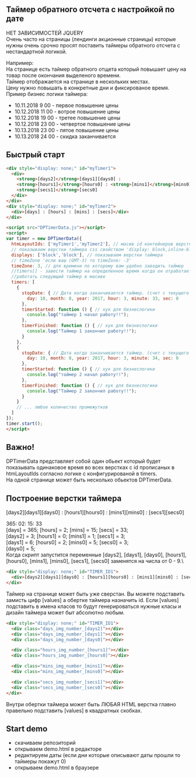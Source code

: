 ## Таймер обратного отсчета с настройкой по дате
НЕТ ЗАВИСИМОСТЕЙ JQUERY\
Очень часто на страницы (лендинги акционные страницы) которые нужны очень срочно 
просят поставить таймеры обратного отсчета с нестандартной логикой. 

Например:\
На странице есть таймер обратного отщета который повышает цену на товар после окончания выделеного времени.\
Таймер отображается на странице в нескольких местах.\
Цену нужно повышать в конкретные дни и фиксированое время.\
Пример бизнес логики таймера:
- 10.11.2018 9 00  - первое повышение цены
- 10.12.2018 11 00  - вотрое повышение цены
- 10.12.2018 19 00  - третее повышение цены
- 10.12.2018 23 00  - четвертое повышение цены
- 10.13.2018 23 00  - пятое повышение цены
- 10.13.2018 24 00  - скидка заканчивается
## Быстрый старт

```html
<div style="display: none;" id="myTimer1">
  <div>
    <strong>[days2]</strong>[days1][days0] :
    <strong>[hours1]</strong>[hours0] : <strong>[mins1]</strong>[mins0] :
    <strong>[secs1]</strong>[secs0]
  </div>
</div>
<div style="display: none;" id="myTimer2">
  <div>[days] : [hours] : [mins] : [secs]</div>
</div>

```
```html
<script src="DPTimerData.js"></script>
<script>
var timer = new DPTimerData({ 
  htmLayoutIds: ['myTimer1','myTimer2'], // масив id контейнеров верстки таймера
  // показываем верстки таймера сss свойством 'display: block,inline-block,flex и тд'
  displays: ['block','block'], // показываем верстки таймера
  // timeZone 'если ваш (GMT-3) то timeZone: -3'
  timeZone: 3, // для времени по которому вам удобно заводить таймер
  //timers[] - завести таймер на определенное время когда он отработает начнет
  //работать следующий таймер в масиве
  timers: [
    {
      stopDate: { // Дата когда заканчивается таймер. (счет с текущего дня)
        day: 10, month: 8, year: 2017, hour: 3, minute: 33, sec: 0
      },
      timerStarted: function () { // хук для бизнеслогики
        console.log("таймер 1 начал работу!!");
      },
      timerFinished: function () { // хук для бизнеслогики
        console.log("Таймер 1 закончил работу!!");
      }
    },
    {
      stopDate: { // Дата когда заканчивается таймер. (счет с текущего дня)
        day: 10, month: 8, year: 2017, hour: 3, minute: 34, sec: 0
      },
      timerStarted: function () { // хук для бизнеслогики
        console.log("таймер 2 начал работу!!");
      },
      timerFinished: function () { // хук для бизнеслогики
        console.log("Таймер 2 закончил работу!!");
      }
    }
    // ... любое количество промежутков
  ]
});
timer.start();
</script>

```
## Важно!
DPTimerData представляет собой один обьект который будет 
показывать одинаковое время во всех верстках с id прописаных в htmLayoutIds
согласно логике с конфигурированой в timers.\
На одной странице может быть несколько обьектов DPTimerData.

## Построение верстки таймера
[days2][days1][days0] : [hours1][hours0] : [mins1][mins0] : [secs1][secs0]

365: 02: 15: 33\
[days] = 365; [hours] = 2;  [mins] = 15;  [secs] = 33;\
[days2] = 3; [hours1] = 0;  [mins1] = 1;  [secs1] = 3;\
[days1] = 6; [hours0] = 2;  [mins0] = 5;  [secs0] = 3;\
[days0] = 5;\
Когда скрипт запустится переменные [days2], [days1], [days0], [hours1], [hours0], [mins1], [mins0], [secs1], [secs0] 
заменятся на числа от 0 - 9.\
```html
<div style="display: none;" id="TIMER_ID1">
  <div>[days2][days1][days0] : [hours1][hours0] : [mins1][mins0] : [secs1][secs0]</div>
</div>

```
Таймер на странице может быть уже сверстан. Вы можете подставить замисть цифр [values] а обертке таймера назначить id.
Если [values] подставить в имена класов то будут генерироваться нужные класы и дизайн таймера может быт абсолютно любым.
```html
<div style="display: none;" id="TIMER_ID1">
  <div class="days_img_number_[days2]"></div>
  <div class="days_img_number_[days1]"></div>
  <div class="days_img_number_[days0]"></div>

  <div class="hours_img_number_[hours1]"></div>
  <div class="hours_img_number_[hours0]"></div>

  <div class="mins_img_number_[mins1]"></div>
  <div class="mins_img_number_[mins0]"></div>

  <div class="secs_img_number_[secs1]"></div>
  <div class="secs_img_number_[secs0]"></div>
</div>

```
Внутри обертки таймера может быть ЛЮБАЯ HTML верстка главно правельно подставить [values] в квадратных скобках.

## Start demo
- скачиваем репозиторий
- открываем demo.html в редакторе
- редактируем даты (если дни которые описывают даты прошли то таймеры покажут 0)
- открываем demo.html в браузере
